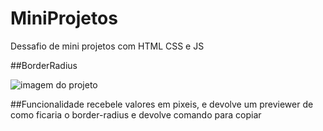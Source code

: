 # MiniProjetos
 Dessafio de mini projetos com HTML CSS e JS 

##BorderRadius

![imagem do projeto]()


##Funcionalidade
recebele valores em pixeis, e devolve um previewer de como ficaria o border-radius e devolve comando para copiar
